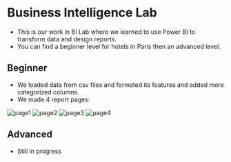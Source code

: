 # Business Intelligence Lab

- This is our work in BI Lab where we learned to use Power BI to transform data and design reports.
- You can find a beginner level for hotels in Paris then an advanced level.

## Beginner
- We loaded data from csv files and formated its features and added more categorized columns.
- We made 4 report pages:

![page1](https://i.imgur.com/M1xsATY.png)
![page2](https://i.imgur.com/kMuhy7H.png)
![page3](https://i.imgur.com/EvNQHSV.png)
![page4](https://i.imgur.com/SMp0O6a.png)

## Advanced
- Still in progress